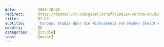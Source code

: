 ```yaml
---
date:          2020-10-26
redirect:      https://deutsch.rt.com/gesellschaft/108114-corona-studie-ueber-wirksamkeit-von-masken-bleibt-unveroeffentlicht/
title:         RT DE
subtitle:      'Corona: Studie über die Wirksamkeit von Masken bleibt unveröffentlicht'
country:       DE
categories:    [Studie]
tags:          [maske]
---
```

